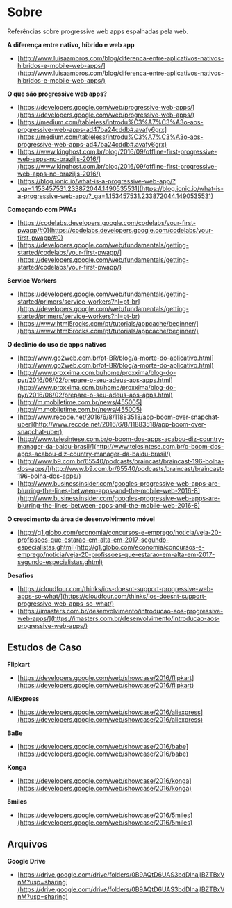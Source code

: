 # Sobre

Referências sobre progressive web apps espalhadas pela web.

**A diferença entre nativo, híbrido e web app**
* [http://www.luisaambros.com/blog/diferenca-entre-aplicativos-nativos-hibridos-e-mobile-web-apps/](http://www.luisaambros.com/blog/diferenca-entre-aplicativos-nativos-hibridos-e-mobile-web-apps/)

**O que são progressive web apps?**
* [https://developers.google.com/web/progressive-web-apps/](https://developers.google.com/web/progressive-web-apps/)
* [https://medium.com/tableless/introdu%C3%A7%C3%A3o-aos-progressive-web-apps-ad47ba24cddb#.avafy6grx](https://medium.com/tableless/introdu%C3%A7%C3%A3o-aos-progressive-web-apps-ad47ba24cddb#.avafy6grx)
* [https://www.kinghost.com.br/blog/2016/09/offline-first-progressive-web-apps-no-braziljs-2016/](https://www.kinghost.com.br/blog/2016/09/offline-first-progressive-web-apps-no-braziljs-2016/)
* [https://blog.ionic.io/what-is-a-progressive-web-app/?_ga=1.153457531.233872044.1490535531](https://blog.ionic.io/what-is-a-progressive-web-app/?_ga=1.153457531.233872044.1490535531)

**Começando com PWAs**
* [https://codelabs.developers.google.com/codelabs/your-first-pwapp/#0](https://codelabs.developers.google.com/codelabs/your-first-pwapp/#0)
* [https://developers.google.com/web/fundamentals/getting-started/codelabs/your-first-pwapp/](https://developers.google.com/web/fundamentals/getting-started/codelabs/your-first-pwapp/)

**Service Workers**
* [https://developers.google.com/web/fundamentals/getting-started/primers/service-workers?hl=pt-br](https://developers.google.com/web/fundamentals/getting-started/primers/service-workers?hl=pt-br)
* [https://www.html5rocks.com/pt/tutorials/appcache/beginner/](https://www.html5rocks.com/pt/tutorials/appcache/beginner/)

**O declínio do uso de apps nativos**
* [http://www.go2web.com.br/pt-BR/blog/a-morte-do-aplicativo.html](http://www.go2web.com.br/pt-BR/blog/a-morte-do-aplicativo.html)
* [http://www.proxxima.com.br/home/proxxima/blog-do-pyr/2016/06/02/prepare-o-seu-adeus-aos-apps.html](http://www.proxxima.com.br/home/proxxima/blog-do-pyr/2016/06/02/prepare-o-seu-adeus-aos-apps.html)
* [http://m.mobiletime.com.br/news/455005](http://m.mobiletime.com.br/news/455005)
* [http://www.recode.net/2016/6/8/11883518/app-boom-over-snapchat-uber](http://www.recode.net/2016/6/8/11883518/app-boom-over-snapchat-uber)
* [http://www.telesintese.com.br/o-boom-dos-apps-acabou-diz-country-manager-da-baidu-brasil/](http://www.telesintese.com.br/o-boom-dos-apps-acabou-diz-country-manager-da-baidu-brasil/)
* [http://www.b9.com.br/65540/podcasts/braincast/braincast-196-bolha-dos-apps/](http://www.b9.com.br/65540/podcasts/braincast/braincast-196-bolha-dos-apps/)
* [http://www.businessinsider.com/googles-progressive-web-apps-are-blurring-the-lines-between-apps-and-the-mobile-web-2016-8](http://www.businessinsider.com/googles-progressive-web-apps-are-blurring-the-lines-between-apps-and-the-mobile-web-2016-8)

**O crescimento da área de desenvolvimento móvel**
* [http://g1.globo.com/economia/concursos-e-emprego/noticia/veja-20-profissoes-que-estarao-em-alta-em-2017-segundo-especialistas.ghtml](http://g1.globo.com/economia/concursos-e-emprego/noticia/veja-20-profissoes-que-estarao-em-alta-em-2017-segundo-especialistas.ghtml)

**Desafios**
* [https://cloudfour.com/thinks/ios-doesnt-support-progressive-web-apps-so-what/](https://cloudfour.com/thinks/ios-doesnt-support-progressive-web-apps-so-what/)
* [https://imasters.com.br/desenvolvimento/introducao-aos-progressive-web-apps/](https://imasters.com.br/desenvolvimento/introducao-aos-progressive-web-apps/)

## Estudos de Caso

**Flipkart**
* [https://developers.google.com/web/showcase/2016/flipkart](https://developers.google.com/web/showcase/2016/flipkart)

**AliExpress**
* [https://developers.google.com/web/showcase/2016/aliexpress](https://developers.google.com/web/showcase/2016/aliexpress)

**BaBe**
* [https://developers.google.com/web/showcase/2016/babe](https://developers.google.com/web/showcase/2016/babe)

**Konga**
* [https://developers.google.com/web/showcase/2016/konga](https://developers.google.com/web/showcase/2016/konga)

**5miles**
* [https://developers.google.com/web/showcase/2016/5miles](https://developers.google.com/web/showcase/2016/5miles)

## Arquivos

**Google Drive**
* [https://drive.google.com/drive/folders/0B9AQtD6UAS3bdDlnajlBZTBxVnM?usp=sharing](https://drive.google.com/drive/folders/0B9AQtD6UAS3bdDlnajlBZTBxVnM?usp=sharing)
